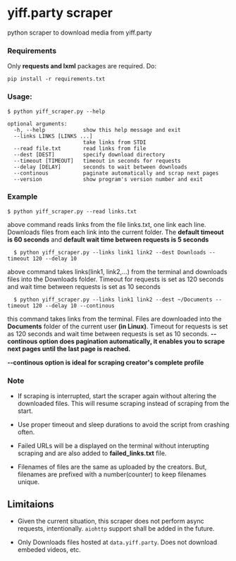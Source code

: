 # yiff.party scraper
python scraper to download media from yiff.party

### Requirements
Only **requests and lxml** packages are required. Do:
```
pip install -r requirements.txt
```

### Usage:

```
$ python yiff_scraper.py --help

optional arguments:
  -h, --help            show this help message and exit
  --links LINKS [LINKS ...]
                        take links from STDI
  --read file.txt       read links from file
  --dest [DEST]         specify download directory
  --timeout [TIMEOUT]   timeout in seconds for requests
  --delay [DELAY]       seconds to wait between downloads
  --continous           paginate automatically and scrap next pages
  --version             show program's version number and exit

  ```
### Example
  ```
  $ python yiff_scraper.py --read links.txt 
  ```

  above command reads links from the file links.txt, one link each line. Downloads files from each link into the current folder. The **default timeout is 60 seconds** and **default wait time between requests is 5 seconds**

```
  $ python yiff_scraper.py --links link1 link2 --dest Downloads --timeout 120 --delay 10
```

  above command takes links(link1, link2,...) from the terminal and downloads files into the Downloads folder. Timeout for requests is set as 120 seconds and wait time between requests is set as 10 seconds

```
  $ python yiff_scraper.py --links link1 link2 --dest ~/Documents --timeout 120 --delay 10 --continous
```

  this command takes links from the terminal. Files are downloaded into the **Documents** folder of the current user **(in Linux)**. Timeout for requests is set as 120 seconds and wait time between requests is set as 10 seconds. **--continous option does pagination automatically, it enables you to scrape next pages until the last page is reached.**

  **--continous option is ideal for scraping creator's complete profile**

### Note

* If scraping is interrupted, start the scraper again without altering the downloaded files. This will resume scraping instead of scraping from the start.

* Use proper timeout and sleep durations to avoid the script from crashing often.

* Failed URLs will be a displayed on the terminal without interupting scraping and are also added to  **failed_links.txt** file.

* Filenames of files are the same as uploaded by the creators. But, filenames are prefixed with a number(counter) to keep filenames unique.

## Limitaions

* Given the current situation, this scraper does not perform async requests, intentionally. `aiohttp` support shall be added in the future.

* Only Downloads files hosted at `data.yiff.party`. Does not download embeded videos, etc.